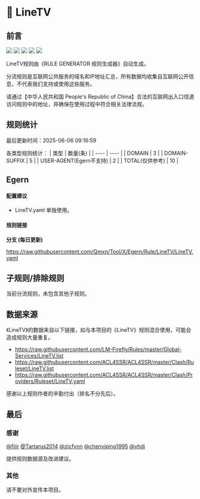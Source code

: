 # 🧸 LineTV

## 前言

![](https://shields.io/badge/-移除重复规则-ff69b4) ![](https://shields.io/badge/-DOMAIN与DOMAIN--SUFFIX合并-green) ![](https://shields.io/badge/-DOMAIN--SUFFIX间合并-critical) ![](https://shields.io/badge/-DOMAIN--SUFFIX与DOMAIN--KEYWORD合并-blue) ![](https://shields.io/badge/-IP--CIDR(6)合并-blueviolet) 

LineTV规则由《RULE GENERATOR 规则生成器》自动生成。

分流规则是互联网公共服务的域名和IP地址汇总，所有数据均收集自互联网公开信息，不代表我们支持或使用这些服务。

请通过【中华人民共和国 People's Republic of China】合法的互联网出入口信道访问规则中的地址，并确保在使用过程中符合相关法律法规。

## 规则统计

最后更新时间：2025-06-06 09:16:59

各类型规则统计：
| 类型 | 数量(条)  | 
| ---- | ----  |
| DOMAIN | 3  | 
| DOMAIN-SUFFIX | 5  | 
| USER-AGENT(Egern不支持) | 2  | 
| TOTAL(仅供参考) | 10  | 


## Egern 

#### 配置建议
- LineTV.yaml 单独使用。

#### 规则链接
**分支 (每日更新)**

https://raw.githubusercontent.com/Qmxn/Tool/X/Egern/Rule/LineTV/LineTV.yaml











## 子规则/排除规则


当前分流规则，未包含其他子规则。

## 数据来源

《LineTV》的数据来自以下链接，如与本项目的《LineTV》规则混合使用，可能会造成规则大量重复。

- https://raw.githubusercontent.com/LM-Firefly/Rules/master/Global-Services/LineTV.list
- https://raw.githubusercontent.com/ACL4SSR/ACL4SSR/master/Clash/Ruleset/LineTV.list
- https://raw.githubusercontent.com/ACL4SSR/ACL4SSR/master/Clash/Providers/Ruleset/LineTV.yaml


感谢以上规则作者的辛勤付出（排名不分先后）。

## 最后

### 感谢

[@fiiir](https://github.com/fiiir) [@Tartarus2014](https://github.com/Tartarus2014) [@zjcfynn](https://github.com/zjcfynn) [@chenyiping1995](https://github.com/chenyiping1995) [@vhdj](https://github.com/vhdj)

提供规则数据源及改进建议。

### 其他

请不要对外宣传本项目。